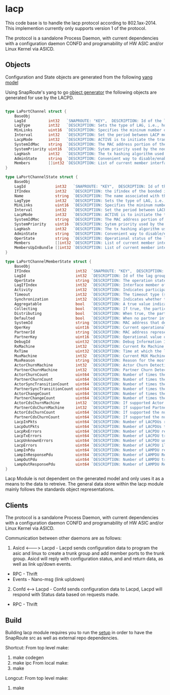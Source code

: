 # lacp 
This code base is to handle the lacp protocol according to 802.1ax-2014.  This implemention currently only supports version 1 of the protocol.  

The protocol is a sandalone Process Daemon, with current dependencies with a configuration daemon CONFD and programability of HW ASIC and/or Linux Kernel via ASICD.


## Objects
Configuration and State objects are generated from the following [yang model](https://github.com/SnapRoute/models/tree/master/yangmodel/lacp) 

Using SnapRoute's yang to go [object generator](https://github.com/SnapRoute/reltools/tree/master/codegentools/structs) the following objects are generated for use by the LACPD.

```go

type LaPortChannel struct {
	BaseObj
	LagId          int32   `SNAPROUTE: "KEY",  DESCRIPTION: Id of the lag group`
	LagType        int32   `DESCRIPTION: Sets the type of LAG, i.e., how it is configured / maintained, SELECTION: LACP(0)/STATIC(1)`
	MinLinks       uint16  `DESCRIPTION: Specifies the mininum number of member interfaces that must be active for the aggregate interface to be available`
	Interval       int32   `DESCRIPTION: Set the period between LACP messages -- uses the lacp-period-type enumeration., SELECTION: SLOW(1)/FAST(0), DEFAULT: "1"`
	LacpMode       int32   `DESCRIPTION: ACTIVE is to initiate the transmission of LACP packets. PASSIVE is to wait for peer to initiate the transmission of LACP packets., SELECTION: ACTIVE(0)/PASSIVE(1), DEFAULT: "0"`
	SystemIdMac    string  `DESCRIPTION: The MAC address portion of the node's System ID. This is combined with the system priority to construct the 8-octet system-id, SELECTION: {'pattern': u'[0-9a-fA-F]{2}(:[0-9a-fA-F]{2}){5}'}`
	SystemPriority uint16  `DESCRIPTION: Sytem priority used by the node on this LAG interface. Lower value is higher priority for determining which node is the controlling system.`
	LagHash        int32   `DESCRIPTION: The tx hashing algorithm used by the lag group, SELECTION: LAYER2(0)/LAYER3_4(2)/LAYER2_3(1), DEFAULT: "0"`
	AdminState     string  `DESCRIPTION: Convenient way to disable/enable a lag group.  The behaviour should be such that all traffic should stop.  LACP frames should continue to be processed`
	Members        []int32 `DESCRIPTION: List of current member interfaces for the aggregate, expressed as references to existing interfaces`
}

type LaPortChannelState struct {
	BaseObj
	LagId             int32   `SNAPROUTE: "KEY",  DESCRIPTION: Id of the lag group`
	IfIndex           int32   `DESCRIPTION: the ifindex of the bonded interface`
	Name              string  `DESCRIPTION: The name associated with the aggregation object in linux`
	LagType           int32   `DESCRIPTION: Sets the type of LAG, i.e., how it is configured / maintained, SELECTION: LACP(0)/STATIC(1)`
	MinLinks          uint16  `DESCRIPTION: Specifies the mininum number of member interfaces that must be active for the aggregate interface to be available`
	Interval          int32   `DESCRIPTION: Set the period between LACP messages -- uses the lacp-period-type enumeration., SELECTION: SLOW(1)/FAST(0), DEFAULT: "1"`
	LacpMode          int32   `DESCRIPTION: ACTIVE is to initiate the transmission of LACP packets. PASSIVE is to wait for peer to initiate the transmission of LACP packets., SELECTION: ACTIVE(0)/PASSIVE(1), DEFAULT: "0"`
	SystemIdMac       string  `DESCRIPTION: The MAC address portion of the node's System ID. This is combined with the system priority to construct the 8-octet system-id, SELECTION: {'pattern': u'[0-9a-fA-F]{2}(:[0-9a-fA-F]{2}){5}'}`
	SystemPriority    uint16  `DESCRIPTION: Sytem priority used by the node on this LAG interface. Lower value is higher priority for determining which node is the controlling system.`
	LagHash           int32   `DESCRIPTION: The tx hashing algorithm used by the lag group, SELECTION: LAYER2(0)/LAYER3_4(2)/LAYER2_3(1), DEFAULT: "0"`
	AdminState        string  `DESCRIPTION: Convenient way to disable/enable a lag group.  The behaviour should be such that all traffic should stop.  LACP frames should continue to be processed`
	OperState         string  `DESCRIPTION: Operational status of the lag group.  If all ports are DOWN this will display DOWN.  If the group was admin disabled then will display DOWN.  No ports configured in group will display DOWN`
	Members           []int32 `DESCRIPTION: List of current member interfaces for the aggregate, expressed as references to existing interfaces`
	MembersUpInBundle []int32 `DESCRIPTION: List of current member interfaces for the aggregate, expressed as references to existing interfaces`
}

type LaPortChannelMemberState struct {
	BaseObj
	IfIndex                    int32  `SNAPROUTE: "KEY",  DESCRIPTION: Reference to aggregate member interface`
	LagId                      int32  `DESCRIPTION: Id of the lag group to which this port is associated with`
	OperState                  string `DESCRIPTION: The operation state, typically UP IN BUNDLE, or DOWN`
	LagIfIndex                 int32  `DESCRIPTION: Interface member of the LACP aggregate`
	Activity                   int32  `DESCRIPTION: Indicates participant is active or passive, SELECTION: ACTIVE(0)/PASSIVE(1)`
	Timeout                    int32  `DESCRIPTION: The timeout type (short or long) used by the participant, SELECTION: SHORT(1)/LONG(0)`
	Synchronization            int32  `DESCRIPTION: Indicates whether the participant is in-sync or out-of-sync, SELECTION: OUT_SYNC(1)/IN_SYNC(0)`
	Aggregatable               bool   `DESCRIPTION: A true value indicates that the participant will allow the link to be used as part of the aggregate. A false value indicates the link should be used as an individual link`
	Collecting                 bool   `DESCRIPTION: If true, the participant is collecting incoming frames on the link, otherwise false`
	Distributing               bool   `DESCRIPTION: When true, the participant is distributing outgoing frames; when false, distribution is disabled`
	Defaulted                  bool   `DESCRIPTION: When no partner information is exchanged port will come up in a defaulted state`
	SystemId                   string `DESCRIPTION: MAC address that defines the local system ID for the aggregate interface, SELECTION: {'pattern': u'[0-9a-fA-F]{2}(:[0-9a-fA-F]{2}){5}'}`
	OperKey                    uint16 `DESCRIPTION: Current operational value of the key for the aggregate interface`
	PartnerId                  string `DESCRIPTION: MAC address representing the protocol partner's interface system ID, SELECTION: {'pattern': u'[0-9a-fA-F]{2}(:[0-9a-fA-F]{2}){5}'}`
	PartnerKey                 uint16 `DESCRIPTION: Operational value of the protocol partner's key`
	DebugId                    uint32 `DESCRIPTION: Debug Information Id`
	RxMachine                  int32  `DESCRIPTION: Current Rx Machine State, SELECTION: RX_CURRENT(0)/RX_PORT_DISABLE(5)/RX_DEFAULTED(2)/RX_LACP_DISABLED(4)/RX_EXPIRED(1)/RX_INITIALIZE(3)`
	RxTime                     uint32 `DESCRIPTION: Time at which the last LACPDU was received by a given port,  in terms of centiseconds since the system was last reset`
	MuxMachine                 int32  `DESCRIPTION: Current MUX Machine State, SELECTION: MUX_COLLECTING(3)/MUX_COLLECTING_DISTRIBUTING_DEFAULTED(7)/MUX_COLLECTING_DISTRIBUTING(5)/MUX_DISTRIBUTING_DEFAULTED(6)/MUX_ATTACHED(2)/MUX_DETACHED(0)/MUX_DISTRIBUTING(4)/MUX_WAITING(1)`
	MuxReason                  string `DESCRIPTION: Reason for the most recent MUX state change`
	ActorChurnMachine          int32  `DESCRIPTION: Actor Churn Detection Machine State, SELECTION: CHURN_NO_CHURN(0)/CHURN_CHURN(1)`
	PartnerChurnMachine        int32  `DESCRIPTION: Partner Churn Detection Machine State, SELECTION: CHURN_NO_CHURN(0)/CHURN_CHURN(1)`
	ActorChurnCount            uint64 `DESCRIPTION: Number of times the Actor State machine has entered the  ACTOR_CHURN state`
	PartnerChurnCount          uint64 `DESCRIPTION: Number of times the Partner State machine has entered the  ACTOR_CHURN state`
	ActorSyncTransitionCount   uint64 `DESCRIPTION: Number of times the Actor's Mux state machine has entered the  IN_SYNC state.`
	PartnerSyncTransitionCount uint64 `DESCRIPTION: Number of times the Partner's Mux state machine has entered the  IN_SYNC state.`
	ActorChangeCount           uint64 `DESCRIPTION: Number of times the Actor's perception of the LAG ID for the  Aggregation Port has changed.`
	PartnerChangeCount         uint64 `DESCRIPTION: Number of times the Partner's perception of the LAG ID for the  Aggregation Port has changed.`
	ActorCdsChurnMachine       int32  `DESCRIPTION: If supported Actor CDS Churn Machine State, SELECTION: CHURN_NO_CHURN(0)/CHURN_CHURN(1)`
	PartnerCdsChurnMachine     int32  `DESCRIPTION: If supported Partner CDS Churn Machine State, SELECTION: CHURN_NO_CHURN(0)/CHURN_CHURN(1)`
	ActorCdsChurnCount         uint64 `DESCRIPTION: If supported the number of times the Actor CDS Churn state has entered the ACTOR_CDS_CHURN state`
	PartnerCdsChurnCount       uint64 `DESCRIPTION: If supported the number of times the Actor CDS Churn state has entered the ACTOR_CDS_CHURN state`
	LacpInPkts                 uint64 `DESCRIPTION: Number of LACPDUs received`
	LacpOutPkts                uint64 `DESCRIPTION: Number of LACPDUs transmitted`
	LacpRxErrors               uint64 `DESCRIPTION: Number of LACPDU receive packet errors`
	LacpTxErrors               uint64 `DESCRIPTION: Number of LACPDU transmit packet errors`
	LacpUnknownErrors          uint64 `DESCRIPTION: Number of LACPDU unknown packet errors`
	LacpErrors                 uint64 `DESCRIPTION: Number of LACPDU illegal packet errors`
	LampInPdu                  uint64 `DESCRIPTION: Number of LAMPDU received`
	LampInResponsePdu          uint64 `DESCRIPTION: Number of LAMPDU Response received`
	LampOutPdu                 uint64 `DESCRIPTION: Number of LAMPDU transmited`
	LampOutResponsePdu         uint64 `DESCRIPTION: Number of LAMPDU Response received`
}
```
Lacp Module is not dependent on the generated model and only uses it as a means to the data to retreive.  The general data store within the lacp module mainly follows the standards object representations.


## Clients
The protocol is a sandalone Process Daemon, with current dependencies with a configuration daemon CONFD and programability of HW ASIC and/or Linux Kernel via ASICD.

Communication between other daemons are as follows:

1. Asicd <---> Lacpd - Lacpd sends configuration data to program the asic and linux to create a trunk group and add member ports to the trunk group.  Asicd will reply with configuration status, and and return data, as well as link up/down events.
 - RPC - Thrift
 - Events - Nano-msg (link up\down)

2. Confd <--> Lacpd - Confd sends configuration data to Lacpd, Lacpd will respond with Status data based on requests made.
 - RPC - Thrift

## Build
Building lacp module requires you to run the [setup](https://github.com/SnapRoute/reltools/blob/master/setupDev.py) in order to have the SnapRoute src as well as external repo dependencies.

Shortcut:
From top level make:
1. make codegen
2. make ipc
From local make:
1. make

Longcut:
From top level make:
1. make


